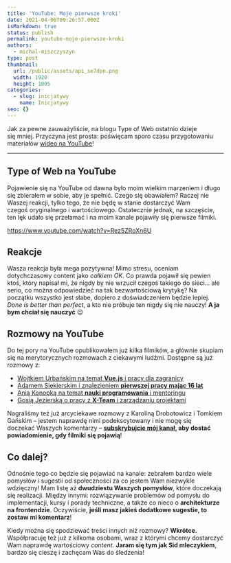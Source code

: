 ```yaml
---
title: 'YouTube: Moje pierwsze kroki'
date: 2021-04-06T09:26:57.000Z
isMarkdown: true
status: publish
permalink: youtube-moje-pierwsze-kroki
authors:
  - michal-miszczyszyn
type: post
thumbnail:
  url: /public/assets/api_se7dpn.png
  width: 1920
  height: 1005
categories:
  - slug: inicjatywy
    name: Inicjatywy
seo: {}
---
```


Jak za pewne zauważyliście, na blogu Type of Web ostatnio dzieje się mniej. Przyczyna jest prosta: poświęcam sporo czasu przygotowaniu materiałów [wideo na YouTube](https://youtube.com/typeofweb)!

---

## Type of Web na YouTube

Pojawienie się na YouTube od dawna było moim wielkim marzeniem i długo się zbierałem w sobie, aby je spełnić. Czego się obawiałem? Raczej nie Waszej reakcji, tylko tego, że nie będę w stanie dostarczyć Wam czegoś oryginalnego i wartościowego. Ostatecznie jednak, na szczęście, ten lęk udało się przełamać i na moim kanale pojawiły się pierwsze filmiki.

https://www.youtube.com/watch?v=Rez5ZRoXn6U

## Reakcje

Wasza reakcja była mega pozytywna! Mimo stresu, oceniam dotychczasowy content jako _całkiem OK_. Co prawda pojawił się pewien ktoś, który napisał mi, że nigdy by nie wrzucił czegoś takiego do sieci… ale serio, co można odpowiedzieć na tak bezwartościową krytykę? Na początku wszystko jest słabe, dopiero z doświadczeniem będzie lepiej. _Done is better than perfect_, a kto nie próbuje ten nigdy się nie nauczy! **A ja bym chciał się nauczyć** 😉

## Rozmowy na YouTube

Do tej pory na YouTube opublikowałem już kilka filmików, a głównie skupiam się na merytorycznych rozmowach z ciekawymi ludźmi. Dostępne są już rozmowy z:

- [Wojtkiem Urbańskim na temat **Vue.js** i pracy dla zagranicy](https://youtu.be/Vmv2Qq8rCLY)
- [Adamem Siekierskim i znalezieniem **pierwszej pracy mając 16 lat**](https://youtu.be/Rez5ZRoXn6U)
- [Anią Konopką na temat **nauki programowania** i mentoringu](https://youtu.be/3IbFGXLrQ7Q)
- [Gosią Jezierską o pracy z **X-Team** i zarządzaniu projektami](https://youtu.be/QxFLOT0v6lo)

Nagraliśmy też już arcyciekawe rozmowy z Karoliną Drobotowicz i Tomkiem Gańskim – jestem naprawdę nimi podekscytowany i nie mogę się doczekać Waszych komentarzy – **[subskrybujcie mój kanał](https://www.youtube.com/typeofweb?sub_confirmation=1), aby dostać powiadomienie, gdy filmiki się pojawią**!

## Co dalej?

Odnośnie tego co będzie się pojawiać na kanale: zebrałem bardzo wiele pomysłów i sugestii od społeczności za co jestem Wam niezwykle wdzięczny! Mam listę aż **dwudziestu Waszych pomysłów**, które doczekają się realizacji. Między innymi: rozwiązywanie problemów od pomysłu do implementacji, kursy i porady techniczne, a także co nieco o **architekturze na frontendzie**. Oczywiście, **jeśli masz jakieś dodatkowe sugestie, to zostaw mi komentarz**!

Kiedy można się spodziewać treści innych niż rozmowy? **Wkrótce.** Współpracuję też już z kilkoma osobami, wraz z którymi chcemy dostarczyć Wam naprawdę wartościowy _content_. **Jaram się tym jak Sid mleczykiem**, bardzo się cieszę i zachęcam Was do śledzenia!
